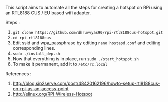 This script aims to automate all the steps for creating a hotspot on RPi using an RTL8188 CUS / EU based wifi adapter.

Steps :

1. `git clone https://github.com/dhruvvyas90/rpi-rtl8188cus-hotspot.git`
2. `cd rpi-rtl8188cus`
3. Edit ssid and wpa_passphrase by editing `nano hostapd.conf` and editing corresponding lines.
4. `sudo ./install_dep.sh`
5. Now that everything is in place, run `sudo ./start_hotspot.sh`
6. To make it permanent, add it to `/etc/rc.local` 

References :

1. http://blog.sip2serve.com/post/48420162196/howto-setup-rtl8188cus-on-rpi-as-an-access-point
2. http://elinux.org/RPI-Wireless-Hotspot
